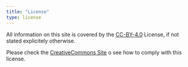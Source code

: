 ```yaml
---
title: "License"
type: license
---
```


All information on this site is covered by the [CC-BY-4.0](https://choosealicense.com/licenses/cc-by-4.0/) License, if not stated explicitely otherwise.

Please check the [CreativeCommons Site](https://creativecommons.org/licenses/by/4.0/) 
o see how to comply with this license.
